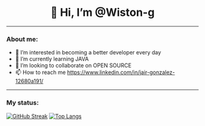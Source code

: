 
<div id="header" align="center">
  <h1 align="center">👋 Hi, I’m @Wiston-g</h1>
</div>

---
### About me:
- 👀 I’m interested in becoming a better developer every day
- 🌱 I’m currently learning JAVA
- 💞️ I’m looking to collaborate on OPEN SOURCE 
- 📫 How to reach me https://www.linkedin.com/in/jair-gonzalez-12680a191/
---
### My status:
[![GitHub Streak](https://streak-stats.demolab.com/?user=Wiston-g)](https://git.io/streak-stats)
[![Top Langs](https://github-readme-stats.vercel.app/api/top-langs/?username=Wiston-g&layout=compact)](https://github.com/anuraghazra/github-readme-stats)

<!---
Wiston-g/Wiston-g is a ✨ special ✨ repository because its `README.md` (this file) appears on your GitHub profile.
You can click the Preview link to take a look at your changes.
--->
